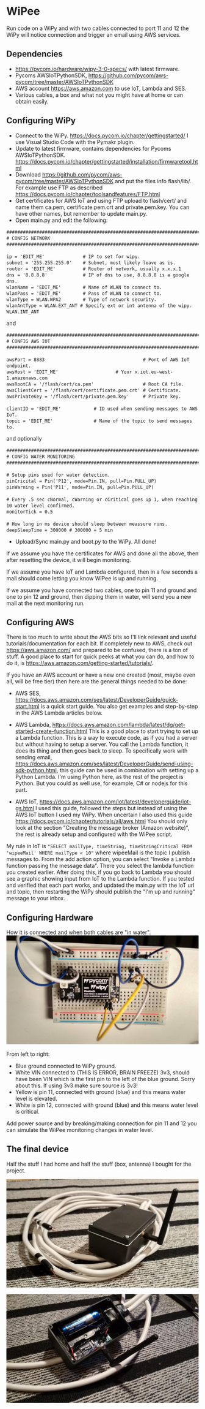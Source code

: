 # WiPee
Run code on a WiPy and with two cables connected to port 11 and 12 the WiPy will notice connection and trigger an email using AWS services. 

## Dependencies
* https://pycom.io/hardware/wipy-3-0-specs/ with latest firmware.
* Pycoms AWSIoTPythonSDK, https://github.com/pycom/aws-pycom/tree/master/AWSIoTPythonSDK
* AWS account https://aws.amazon.com to use IoT, Lambda and SES.
* Various cables, a box and what not you might have at home or can obtain easily.

## Configuring WiPy
* Connect to the WiPy. https://docs.pycom.io/chapter/gettingstarted/ I use Visual Studio Code with the Pymakr plugin.
* Update to latest firmware, contains dependencies for Pycoms AWSIoTPythonSDK. https://docs.pycom.io/chapter/gettingstarted/installation/firmwaretool.html
* Download https://github.com/pycom/aws-pycom/tree/master/AWSIoTPythonSDK and put the files info flash/lib/. For example use FTP as described https://docs.pycom.io/chapter/toolsandfeatures/FTP.html
* Get certificates for AWS IoT and using FTP upload to flash/cert/ and name them ca.pem, certificate.pem.crt and private.pem.key. You can have other names, but remember to update main.py.
* Open main.py and edit the following:
```
###################################################################################################
# CONFIG NETWORK
###################################################################################################

ip = 'EDIT_ME'              # IP to set for wipy.
subnet = '255.255.255.0'    # Subnet, most likely leave as is.
router = 'EDIT_ME'          # Router of network, usually x.x.x.1
dns = '8.8.8.8'             # IP of dns to use, 8.8.8.8 is a google dns.
wlanName = 'EDIT_ME'        # Name of WLAN to connect to.
wlanPass = 'EDIT_ME'        # Pass of WLAN to connect to.
wlanType = WLAN.WPA2        # Type of network security.
wlanAntType = WLAN.EXT_ANT # Specify ext or int antenna of the wipy. WLAN.INT_ANT
```
and
```
###################################################################################################
# CONFIG AWS IOT
###################################################################################################

awsPort = 8883                                    # Port of AWS IoT endpoint.
awsHost = 'EDIT_ME'                     # Your x.iot.eu-west-1.amazonaws.com
awsRootCA = '/flash/cert/ca.pem'                  # Root CA file.
awsClientCert = '/flash/cert/certificate.pem.crt' # Certificate.
awsPrivateKey = '/flash/cert/private.pem.key'     # Private key.

clientID = 'EDIT_ME'            # ID used when sending messages to AWS IoT.
topic = 'EDIT_ME'               # Name of the topic to send messages to.

```
and optionally 
```
###################################################################################################
# CONFIG WATER MONITORING
###################################################################################################

# Setup pins used for water detection.
pinCricital = Pin('P12', mode=Pin.IN, pull=Pin.PULL_UP)
pinWarning = Pin('P11', mode=Pin.IN, pull=Pin.PULL_UP)

# Every .5 sec cNormal, cWarning or cCritical goes up 1, when reaching 10 water level confirmed.
monitorTick = 0.5

# How long in ms device should sleep between meassure runs.
deepSleepTime = 300000 # 300000 = 5 min
```
* Upload/Sync main.py and boot.py to the WiPy. All done!

If we assume you have the certificates for AWS and done all the above, then after resetting the device, it will begin monitoring. 

If we assume you have IoT and Lambda configured, then in a few seconds a mail should come letting you know WiPee is up and running.

If we assume you have connected two cables, one to pin 11 and ground and one to pin 12 and ground, then dipping them in water, will send you a new mail at the next monitoring run.


## Configuring AWS
There is too much to write about the AWS bits so I'll link relevant and useful tutorials/documentation for each bit. If completely new to AWS, check out https://aws.amazon.com/ and prepared to be confused, there is a ton of stuff. A good place to start for quick peeks at what you can do, and how to do it, is https://aws.amazon.com/getting-started/tutorials/.

If you have an AWS account or have a new one created (most, maybe even all, will be free tier) then here are the general things needed to be done:

* AWS SES, https://docs.aws.amazon.com/ses/latest/DeveloperGuide/quick-start.html is a quick start guide. You also get examples and step-by-step in the AWS Lambda articles below.

* AWS Lambda, https://docs.aws.amazon.com/lambda/latest/dg/get-started-create-function.html This is a good place to start trying to set up a Lambda function. This is a way to execute code, as if you had a server but without having to setup a server. You call the Lambda function, it does its thing and then goes back to sleep. To specifically work with sending email, https://docs.aws.amazon.com/ses/latest/DeveloperGuide/send-using-sdk-python.html, this guide can be used in combination with setting up a Python Lambda. I'm using Python here, as the rest of the project is Python. But you could as well use, for example, C# or nodejs for this part.

* AWS IoT, https://docs.aws.amazon.com/iot/latest/developerguide/iot-gs.html I used this guide, followed the steps but instead of using the AWS IoT button I used my WiPy. When uncertain I also used this guide https://docs.pycom.io/chapter/tutorials/all/aws.html You should only look at the section "Creating the message broker (Amazon website)", the rest is already setup and configured with the WiPee script.

My rule in IoT is ```"SELECT mailType, timeString, timeStringCritical FROM 'wipeeMail' WHERE mailType < 10"``` where wipeeMail is the topic I publish messages to. From the add action option, you can select "Invoke a Lambda function passing the message data". There you select the lambda function you created earlier. After doing this, if you go back to Lambda you should see a graphic showing input from IoT to the Lambda function. If you tested and verified that each part works, and updated the main.py with the IoT url and topic, then restarting the WiPy should publish the "I'm up and running" message to your inbox.


## Configuring Hardware
How it is connected and when both cables are "in water".
![breadboard](https://github.com/smjnab/WiPee/blob/master/images/bread.jpg)

From left to right:
* Blue ground connected to WiPy ground.
* White VIN connected to (THIS IS ERROR, BRAIN FREEZE) 3v3, should have been VIN which is the first pin to the left of the blue ground. Sorry about this. If using 3v3 make sure source is 3v3!
* Yellow is pin 11, connected with ground (blue) and this means water level is elevated.
* White is pin 12, connected with ground (blue) and this means water level is critical.

Add power source and by breaking/making connection for pin 11 and 12 you can simulate the WiPee monitoring changes in water level.


## The final device
Half the stuff I had home and half the stuff (box, antenna) I bought for the project.

![box](https://github.com/smjnab/WiPee/blob/master/images/box.jpg)

![inside](https://github.com/smjnab/WiPee/blob/master/images/inside.jpg)

